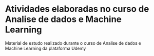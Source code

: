 # Atividades elaboradas no curso de Analise de dados e Machine Learning
Material de estudo realizado durante o curso de Analise de dados e Machine Learning da plataforma Udemy
